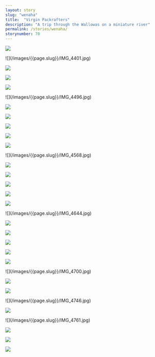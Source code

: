 ```yaml
---
layout: story
slug: "wenaha"
title:  "Virgin Packrafters"
description: "A trip through the Wallowas on a miniature river"
permalink: /stories/wenaha/
storynumber: 70
---
```

![](/images/{{page.slug}}/IMG_4389.jpg)

<div class="double"></div>
![](/images/{{page.slug}}/IMG_4401.jpg)

![](/images/{{page.slug}}/IMG_4406.jpg)

![](/images/{{page.slug}}/IMG_4415.jpg)

![](/images/{{page.slug}}/IMG_4439.jpg)

<div class="double"></div>
![](/images/{{page.slug}}/IMG_4496.jpg)

![](/images/{{page.slug}}/IMG_4505.jpg)

![](/images/{{page.slug}}/IMG_4513.jpg)

![](/images/{{page.slug}}/IMG_4524.jpg)

![](/images/{{page.slug}}/IMG_4542.jpg)

![](/images/{{page.slug}}/IMG_4552.jpg)

<div class="double"></div>
![](/images/{{page.slug}}/IMG_4568.jpg)

![](/images/{{page.slug}}/IMG_4565.jpg)

<!-- ![](/images/{{page.slug}}/IMG_4571.jpg) -->

![](/images/{{page.slug}}/IMG_4574.jpg)

![](/images/{{page.slug}}/IMG_4584.jpg)

![](/images/{{page.slug}}/IMG_4596.jpg)

![](/images/{{page.slug}}/IMG_4613.jpg)

<!-- ![](/images/{{page.slug}}/IMG_4631.jpg) -->

<!-- ![](/images/{{page.slug}}/IMG_4633.jpg) -->

<div class="double"></div>
![](/images/{{page.slug}}/IMG_4644.jpg)

![](/images/{{page.slug}}/IMG_4661.jpg)

![](/images/{{page.slug}}/IMG_4664.jpg)

![](/images/{{page.slug}}/IMG_4668.jpg)

![](/images/{{page.slug}}/IMG_4687.jpg)

![](/images/{{page.slug}}/IMG_4688.jpg)

<div class="double"></div>
![](/images/{{page.slug}}/IMG_4700.jpg)

![](/images/{{page.slug}}/IMG_4704.jpg)

<!-- ![](/images/{{page.slug}}/IMG_4705.jpg) -->

<!-- ![](/images/{{page.slug}}/IMG_4710.jpg) -->

![](/images/{{page.slug}}/IMG_4715.jpg)

<!-- ![](/images/{{page.slug}}/IMG_4737.jpg) -->

<!-- ![](/images/{{page.slug}}/IMG_4743.jpg) -->

<div class="double"></div>
![](/images/{{page.slug}}/IMG_4746.jpg)

![](/images/{{page.slug}}/IMG_4757.jpg)

<div class="double"></div>
![](/images/{{page.slug}}/IMG_4761.jpg)

![](/images/{{page.slug}}/IMG_4778.jpg)

<!-- ![](/images/{{page.slug}}/IMG_4780.jpg) -->

![](/images/{{page.slug}}/IMG_4812.jpg)

![](/images/{{page.slug}}/IMG_4818.jpg)

